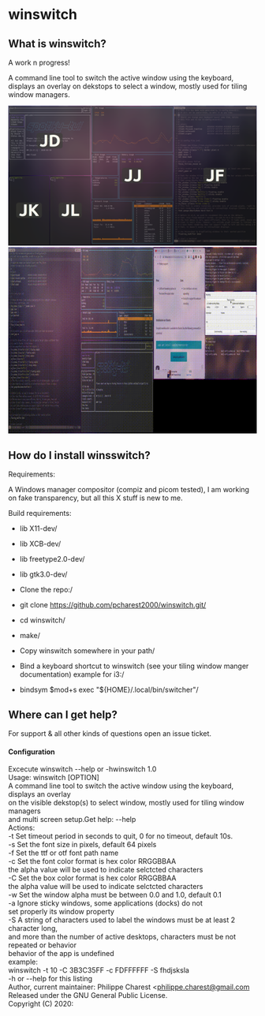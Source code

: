 
# winswitch

## What is winswitch?

A work n progress!

A command line tool to switch the active window using the keyboard, displays  an overlay on dekstops to select a window, mostly used for tiling window managers.


![](https://github.com/pcharest2000/winswitch/raw/main/screenshots/screen.png)
![](https://github.com/pcharest2000/winswitch/raw/main/screenshots/sample.gif)

## How do I install winsswitch?

Requirements:

A Windows manager compositor (compiz and picom tested), I am working on fake transparency, but all this X stuff is new to me.

Build requirements:

* lib X11-dev/
* lib XCB-dev/
* lib freetype2.0-dev/
* lib gtk3.0-dev/

* Clone the repo:/
* git clone https://github.com/pcharest2000/winswitch.git/
* cd winswitch/
* make/

* Copy winswitch somewhere in your path/
* Bind a keyboard shortcut to winswitch (see your tiling window manger documentation) example for i3:/  
* bindsym $mod+s  exec "${HOME}/.local/bin/switcher"/

## Where can I get help?


For support & all other kinds of questions open an issue ticket. 


#### Configuration

 Excecute winswitch --help or -hwinswitch 1.0  
 Usage: winswitch [OPTION]  
 A command line tool to switch the active window using the keyboard, displays  an overlay  
 on the visible dekstop(s) to select window, mostly used for tiling window managers   
 and multi screen setup.Get help:   --help   
 Actions:  
   -t <TIME>   Set timeout period in seconds to quit, 0 for no timeout, default 10s.  
   -s <SIZE>   Set the font size in pixels, default 64 pixels   
   -f <FILE>   Set the ttf or otf font path name  
   -c <COLOR>  Set the font color format is hex color RRGGBBAA   
               the alpha value will be used to indicate selctcted characters   
   -C <COLOR>  Set the box color format is hex color RRGGBBAA   
               the alpha value will be used to indicate selctcted characters   
   -w <ALPHA>  Set the window alpha must be between 0.0 and 1.0, default 0.1  
   -a          Ignore sticky windows, some applications (docks) do not  
               set properly its window property   
   -S <STRING> A string of characters used to label the windows must be at least 2 character long,   
               and more than the number of active desktops, characters must be not repeated or behavior  
               behavior of the app is undefined  
 example:  
 winswitch -t 10 -C 3B3C35FF -c FDFFFFFF   -S fhdjsksla   
   -h or --help  for this listing   
 Author, current maintainer: Philippe Charest <philippe.charest@gmail.com  
 Released under the GNU General Public License.  
 Copyright (C) 2020:  



